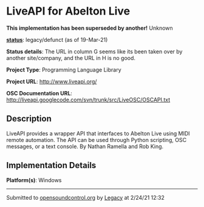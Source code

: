 # LiveAPI for Abelton Live

**This implementation has been superseded by another!**
Unknown

**[status](https://ccrma.stanford.edu/~matt/OSC/implementation-status.html)**: legacy/defunct (as of 19-Mar-21)

**Status details**: 
The URL in column G seems like its been taken over by another site/company, and the URL in H is no good. 

**Project Type**: Programming Language Library

**Project URL**: <http://www.liveapi.org/>

**OSC Documentation URL**: <http://liveapi.googlecode.com/svn/trunk/src/LiveOSC/OSCAPI.txt>

## Description

LiveAPI provides a wrapper API that interfaces to Abelton Live using MIDI remote automation. The API can be used through Python scripting, OSC messages, or a text console. By Nathan Ramella and Rob King.

## Implementation Details

**Platform(s)**: Windows

---
Submitted to [opensoundcontrol.org](https://opensoundcontrol.org) by [Legacy](https://web.archive.org) at 2/24/21 12:32
